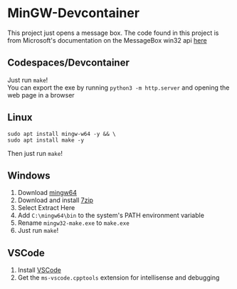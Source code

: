 # MinGW-Devcontainer
This project just opens a message box. The code found in this project is from Microsoft's documentation on the MessageBox win32 api [here](https://learn.microsoft.com/en-us/windows/win32/api/winuser/nf-winuser-messagebox) 
## Codespaces/Devcontainer
Just run `make`! </br>
You can export the exe by running `python3 -m http.server` and opening the web page in a browser
## Linux
```
sudo apt install mingw-w64 -y && \
sudo apt install make -y
```
Then just run `make`!
## Windows
1. Download [mingw64](https://sourceforge.net/projects/mingw-w64/files/Toolchains%20targetting%20Win64/Personal%20Builds/mingw-builds/8.1.0/threads-win32/seh/x86_64-8.1.0-release-win32-seh-rt_v6-rev0.7z)
2. Download and install [7zip](https://www.7-zip.org/a/7z2301-x64.exe)
3. Select Extract Here
4. Add `C:\mingw64\bin` to the system's PATH environment variable
5. Rename `mingw32-make.exe` to `make.exe`
6. Just run `make`! 
## VSCode 
1. Install [VSCode](https://code.visualstudio.com/download)
2. Get the `ms-vscode.cpptools` extension for intellisense and debugging
